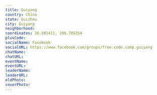 ```yaml
---
title: Guiyang
country: China
state: Guizhou
city: Guiyang
neighborhood: 
coordinates: 26.581411, 106.705254
plusCode:
socialName: Facebook
socialURL: https://www.facebook.com/groups/free.code.camp.guiyang
chatName:
chatURL:
eventName:
eventURL:
leaderName:
leaderURL:
oldPhoto: 
coverPhoto:
---
```

